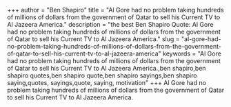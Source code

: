 +++
author = "Ben Shapiro"
title = "Al Gore had no problem taking hundreds of millions of dollars from the government of Qatar to sell his Current TV to Al Jazeera America."
description = "the best Ben Shapiro Quote: Al Gore had no problem taking hundreds of millions of dollars from the government of Qatar to sell his Current TV to Al Jazeera America."
slug = "al-gore-had-no-problem-taking-hundreds-of-millions-of-dollars-from-the-government-of-qatar-to-sell-his-current-tv-to-al-jazeera-america"
keywords = "Al Gore had no problem taking hundreds of millions of dollars from the government of Qatar to sell his Current TV to Al Jazeera America.,ben shapiro,ben shapiro quotes,ben shapiro quote,ben shapiro sayings,ben shapiro saying,quotes, sayings,quote, saying, motivation"
+++
Al Gore had no problem taking hundreds of millions of dollars from the government of Qatar to sell his Current TV to Al Jazeera America.
